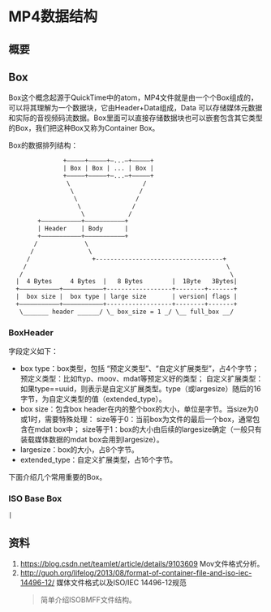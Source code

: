 # MP4数据结构

## 概要

## Box

Box这个概念起源于QuickTime中的atom，MP4文件就是由一个个Box组成的，可以将其理解为一个数据块，它由Header+Data组成，Data 可以存储媒体元数据和实际的音视频码流数据。Box里面可以直接存储数据块也可以嵌套包含其它类型的Box，我们把这种Box又称为Container Box。

Box的数据排列结构：

```txt
               +—————+—————+—...—+—————+
               | Box | Box | ... | Box |
               +—————+—————+—...—+—————+
                \                    /
                 \                  /
                  \                /
                   \              /
                    \            /
        +———————————+———————————+
        | Header    | Body      |
        +———————————+———————————+
       /             \
      /               \
     /                 +-----------------------------------+
    /                                                       \
   /                                                         \
  |  4 Bytes     4 Bytes  |   8 Bytes        |  1Byte   3Bytes| 
  +———————————+———————————+------------------+--------+-------+
  |  box size |  box type | large size       | version| flags | 
  +———————————+———————————+------------------+--------+-------+
   \_______ header ______/ \_ box_size = 1 _/ \__ full_box __/ 
```

### BoxHeader

字段定义如下：

- box type：box类型，包括 “预定义类型”、“自定义扩展类型”，占4个字节；
  预定义类型：比如ftyp、moov、mdat等预定义好的类型；
  自定义扩展类型：如果type==uuid，则表示是自定义扩展类型。type（或largesize）随后的16字节，为自定义类型的值（extended_type）。
- box size：包含box header在内的整个box的大小，单位是字节。当size为0或1时，需要特殊处理：
  size等于0：当前box为文件的最后一个box，通常包含在mdat box中；
  size等于1：box的大小由后续的largesize确定（一般只有装载媒体数据的mdat box会用到largesize）。
- largesize：box的大小，占8个字节。
- extended_type：自定义扩展类型，占16个字节。

下面介绍几个常用重要的Box。

### ISO Base Box

```txt
|
```

## 资料

1. <https://blog.csdn.net/teamlet/article/details/9103609> Mov文件格式分析。
2. <http://guoh.org/lifelog/2013/08/format-of-container-file-and-iso-iec-14496-12/> 媒体文件格式以及ISO/IEC 14496-12规范
   >简单介绍ISOBMFF文件结构。
